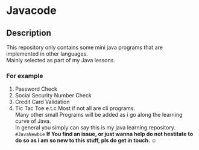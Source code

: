 # Javacode
## Description
This repository only contains some mini java programs that are implemented in other languages.  
Mainly selected as part of my Java lessons.  
### For example
1. Password Check
2. Social Security Number Check
3. Credit Card Validation
4. Tic Tac Toe e.t.c 
Most if not all are cli programs.  
Many other small Programs will be added as i go along the learning curve of Java.  
In general you simply can say this is my java learning repository.
 `#JavaNewbie`
**If You find an issue, or just wanna help do not hestitate to do so as i am so new to this stuff, pls do get in touch. :relaxed:**

